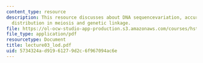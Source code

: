 ```yaml
---
content_type: resource
description: This resource discusses about DNA sequencevariation, accuracy of DNA
  distribution in meiosis and genetic linkage.
file: https://ol-ocw-studio-app-production.s3.amazonaws.com/courses/hst-161-molecular-biology-and-genetics-in-modern-medicine-fall-2007/5734324ad91961279d2c6f967094ac6e_lecture03_lod.pdf
file_type: application/pdf
resourcetype: Document
title: lecture03_lod.pdf
uid: 5734324a-d919-6127-9d2c-6f967094ac6e
---
```

